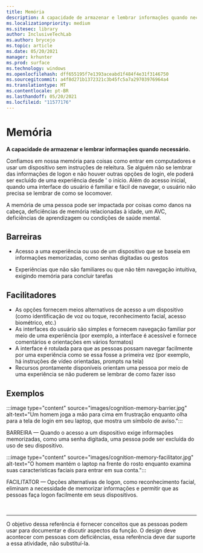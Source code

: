 ```yaml
---
title: Memória
description: A capacidade de armazenar e lembrar informações quando necessário
ms.localizationpriority: medium
ms.sitesec: library
author: InclusiveTechLab
ms.author: brycejo
ms.topic: article
ms.date: 05/20/2021
manager: krhunter
ms.prod: surface
ms.technology: windows
ms.openlocfilehash: dff655195f7e1393aceabd1f484f4e31f3146750
ms.sourcegitcommit: a4f8d271b1372321c3b45fc5a7a29703976964a4
ms.translationtype: MT
ms.contentlocale: pt-BR
ms.lasthandoff: 05/20/2021
ms.locfileid: "11577176"
---
```

# <a name="memory"></a>Memória

**A capacidade de armazenar e lembrar informações quando necessário.**

Confiamos em nossa memória para coisas como entrar em computadores e usar um dispositivo sem instruções de releitura. Se alguém não se lembrar das informações de logon e não houver outras opções de login, ele poderá ser excluído de uma experiência desde &apos; o início. Além do acesso inicial, quando uma interface do usuário é familiar e fácil de navegar, o usuário não precisa se lembrar de como se locomover.

A memória de uma pessoa pode ser impactada por coisas como danos na cabeça, deficiências de memória relacionadas à idade, um AVC, deficiências de aprendizagem ou condições de saúde mental.

## <a name="barriers"></a>Barreiras

* Acesso a uma experiência ou uso de um dispositivo que se baseia em informações memorizadas, como senhas digitadas ou gestos

* Experiências que não são familiares ou que não têm navegação intuitiva, exigindo memória para concluir tarefas


## <a name="facilitators"></a>Facilitadores

* As opções fornecem meios alternativos de acesso a um dispositivo (como identificação de voz ou toque, reconhecimento facial, acesso biométrico, etc.)
* As interfaces do usuário são simples e fornecem navegação familiar por meio de uma experiência (por exemplo, a interface é acessível e fornece comentários e orientações em vários formatos)
* A interface é rotulada para que as pessoas possam navegar facilmente por uma experiência como se essa fosse a primeira vez (por exemplo, há instruções de vídeo orientadas, prompts na tela)
* Recursos prontamente disponíveis orientam uma pessoa por meio de uma experiência se não puderem se lembrar de como fazer isso


## <a name="examples"></a>Exemplos

:::image type="content" source="images/cognition-memory-barrier.jpg" alt-text="Um homem joga a mão para cima em frustração enquanto olha para a tela de login em seu laptop, que mostra um símbolo de aviso.":::

BARREIRA — Quando o acesso a um dispositivo exige informações memorizadas, como uma senha digitada, uma pessoa pode ser excluída do uso de seu dispositivo. 


:::image type="content" source="images/cognition-memory-facilitator.jpg" alt-text="O homem mantém o laptop na frente do rosto enquanto examina suas características faciais para entrar em sua conta.":::

FACILITATOR — Opções alternativas de logon, como reconhecimento facial, eliminam a necessidade de memorizar informações e permitir que as pessoas faça logon facilmente em seus dispositivos. 


&nbsp;

[comment]: # (Instrução Footer)
___
O objetivo dessa referência é fornecer conceitos que as pessoas podem usar para documentar e discutir aspectos da função. O design deve acontecer com pessoas com deficiências, essa referência deve dar suporte a essa atividade, não substituí-la. 